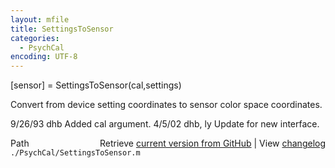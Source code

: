 ```yaml
---
layout: mfile
title: SettingsToSensor
categories:
  - PsychCal
encoding: UTF-8
---
```


\[sensor\] = SettingsToSensor\(cal,settings\)

Convert from device setting coordinates to
sensor color space coordinates.

9/26/93    dhb   Added cal argument.
4/5/02     dhb, ly  Update for new interface.


<div class="code_header" style="text-align:right;">
  <span style="float:left;">Path&nbsp;&nbsp;</span> <span class="counter">Retrieve <a href=
  "https://raw.github.com/Psychtoolbox-3/Psychtoolbox-3/beta/./PsychCal/SettingsToSensor.m">current version from GitHub</a> | View <a href=
  "https://github.com/Psychtoolbox-3/Psychtoolbox-3/commits/beta/./PsychCal/SettingsToSensor.m">changelog</a></span>
</div>
<div class="code">
  <code>./PsychCal/SettingsToSensor.m</code>
</div>
